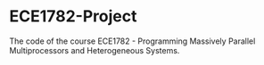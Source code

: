 # ECE1782-Project
The code of the course ECE1782 - Programming Massively Parallel Multiprocessors and Heterogeneous Systems.
